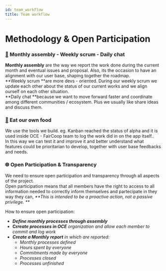 ```yaml
---
id: team_workflow
title: Team workflow
---
```


# Methodology & Open Participation

### 

### [📅](https://emojipedia.org/calendar/) Monthly assembly - Weekly scrum - Daily chat

**Monthly assembly** are the way we report the work done during the current month and eventual issues and proposal. Also, its the occasion to have an alignment  with our user base, shaping together the roadmap.  
**Weekly scrum **are more devs - oriented. During our weekly scrum we update each other about the status of our current works and we align ourself on each other situation.  
**Daily chat **because we want to move forward faster and coordinate among different communities / ecosystem. Plus we usually like share ideas and discuss them.

### [🐶](https://emojipedia.org/dog-face/) Eat our own food

We use the tools we build. eg. Kanban reached the status of alpha and it is used inside OCE - FairCoop team to log the work did in on the app itself..  
In this way we can test it and improve it and better understand what features could be prioritarian to develop, together with user base feedbacks and needs.

### 🌐 Open Participation & Transparency

We need to ensure open participation and transparency through all aspects of the project.  
Open participation means that all members have the right to access to all information needed to correctly inform themselves and partecipate in they way they can, _**This is intended to be a proactive action, not a passive privilege. **_

How to ensure open participation:

* _**Define monthly processes through assembly**_
* **Cr**_**reate processes in OCE** organization and allow each member to commit and log work_
* _**Create a Monthly report** in which are reported:_
  * _Monthly processes defined_
  * _Hours spent by everyone_
  * _Commitments made by everyone_
  * _Processes closed_
  * _Processes unfinished_





